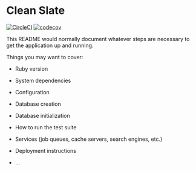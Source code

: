 # Clean Slate

[![CircleCI](https://circleci.com/gh/kylecorbelli/clean-slate.svg?style=shield)](https://circleci.com/gh/kylecorbelli/clean-slate)
[![codecov](https://codecov.io/gh/kylecorbelli/clean-slate/branch/master/graph/badge.svg)](https://codecov.io/gh/kylecorbelli/clean-slate)

This README would normally document whatever steps are necessary to get the
application up and running.

Things you may want to cover:

* Ruby version

* System dependencies

* Configuration

* Database creation

* Database initialization

* How to run the test suite

* Services (job queues, cache servers, search engines, etc.)

* Deployment instructions

* ...
